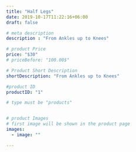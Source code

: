 ```yaml
---
title: "Half Legs"
date: 2019-10-17T11:22:16+06:00
draft: false

# meta description
description : "From Ankles up to Knees"

# product Price
price: "$30"
# priceBefore: "100.00$"

# Product Short Description
shortDescription: "From Ankles up to Knees"

#product ID
productID: "1"

# type must be "products"


# product Images
# first image will be shown in the product page
images:
  - image: ""

---
```



